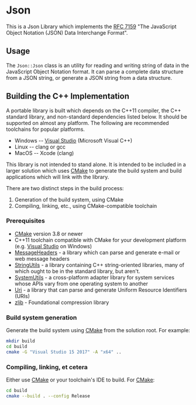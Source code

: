 # Json 

This is a Json Library which implements the [RFC 7159](https://datatracker.ietf.org/doc/html/rfc7159) "The JavaScript Object Notation (JSON) Data Interchange Format".

## Usage

The `Json::Json` class is an utility for reading and writing string of data in the JavaScript Object Notation format. It can parse a complete data structure from a JSON string, or generate a JSON string from a data structure.

## Building the C++ Implementation

A portable library is built which depends on the C++11 compiler, the C++
standard library, and non-standard dependencies listed below.  It should be
supported on almost any platform.  The following are recommended toolchains for
popular platforms.

* Windows -- [Visual Studio](https://www.visualstudio.com/) (Microsoft Visual
  C++)
* Linux -- clang or gcc
* MacOS -- Xcode (clang)

This library is not intended to stand alone.  It is intended to be included in
a larger solution which uses [CMake](https://cmake.org/) to generate the build
system and build applications which will link with the library.

There are two distinct steps in the build process:

1. Generation of the build system, using CMake
2. Compiling, linking, etc., using CMake-compatible toolchain

### Prerequisites

* [CMake](https://cmake.org/) version 3.8 or newer
* C++11 toolchain compatible with CMake for your development platform (e.g.
  [Visual Studio](https://www.visualstudio.com/) on Windows)
* [MessageHeaders](https://github.com/HANABLI/MessageHeaders.git) - a library
  which can parse and generate e-mail or web message headers
* [StringUtils](https://github.com/HANABLI/StringExtensions.git) - a
  library containing C++ string-oriented libraries, many of which ought to be
  in the standard library, but aren't.
* [SystemUtils](https://github.com/HANABLI/SystemAbstractions.git) - a
  cross-platform adapter library for system services whose APIs vary from one
  operating system to another
* [Uri](https://github.com/HANABLI/Uri.git) - a library that can parse and
  generate Uniform Resource Identifiers (URIs)
* [zlib](https://github.com/madler/zlib.git) - Foundational compression library

### Build system generation

Generate the build system using [CMake](https://cmake.org/) from the solution
root.  For example:

```bash
mkdir build
cd build
cmake -G "Visual Studio 15 2017" -A "x64" ..
```

### Compiling, linking, et cetera

Either use [CMake](https://cmake.org/) or your toolchain's IDE to build.
For [CMake](https://cmake.org/):

```bash
cd build
cmake --build . --config Release
```